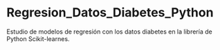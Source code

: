 # Regresion_Datos_Diabetes_Python
Estudio de modelos de regresión con los datos diabetes en la librería de Python Scikit-learnes.
